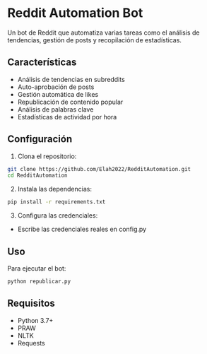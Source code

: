 # Reddit Automation Bot

Un bot de Reddit que automatiza varias tareas como el análisis de tendencias, gestión de posts y recopilación de estadísticas.

## Características

- Análisis de tendencias en subreddits
- Auto-aprobación de posts
- Gestión automática de likes
- Republicación de contenido popular
- Análisis de palabras clave
- Estadísticas de actividad por hora

## Configuración

1. Clona el repositorio:
```bash
git clone https://github.com/Elah2022/RedditAutomation.git
cd RedditAutomation
```

2. Instala las dependencias:
```bash
pip install -r requirements.txt
```

3. Configura las credenciales:
- Escribe las credenciales reales en config.py

## Uso

Para ejecutar el bot:
```bash
python republicar.py
```

## Requisitos

- Python 3.7+
- PRAW
- NLTK
- Requests


